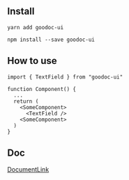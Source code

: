 ## Install

```
yarn add goodoc-ui

npm install --save goodoc-ui
```

## How to use

```
import { TextField } from "goodoc-ui"

function Component() {
  ...
  return (
    <SomeComponent>
      <TextField />
    <SomeComponent>
  )
}
```

## Doc
[DocumentLink](https://goodoc-ui.goodoc.co.kr/)
